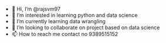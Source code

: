 - 👋 Hi, I’m @rajsvm97
- 👀 I’m interested in learning python and data science
- 🌱 I’m currently learning data wrangling
- 💞️ I’m looking to collaborate on project based on data science
- 📫 How to reach me contact no 9389515152

<!---
rajsvm97/rajsvm97 is a ✨ special ✨ repository because its `README.md` (this file) appears on your GitHub profile.
You can click the Preview link to take a look at your changes.
--->
